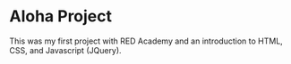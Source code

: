 # Aloha Project

This was my first project with RED Academy and an introduction to HTML, CSS, and Javascript (JQuery).